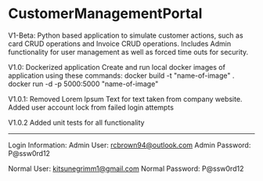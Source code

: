 ﻿# CustomerManagementPortal

V1-Beta:
Python based application to simulate customer actions, such as card CRUD operations and Invoice CRUD operations.
Includes Admin functionality for user management as well as forced time outs for security.

V1.0:
Dockerized application
Create and run local docker images of application using these commands:
docker build -t "name-of-image" .
docker run -d -p 5000:5000 "name-of-image"

V1.0.1:
Removed Lorem Ipsum Text for text taken from company website.
Added user account lock from failed login attempts

V1.0.2
Added unit tests for all functionality

-------------------------------------------------------------------------------------------------------------------------------------------------------------------------
Login Information:
Admin User: rcbrown94@outlook.com
Admin Password: P@ssw0rd12

Normal User: kitsunegrimm1@gmail.com
Normal Password: P@ssw0rd12
